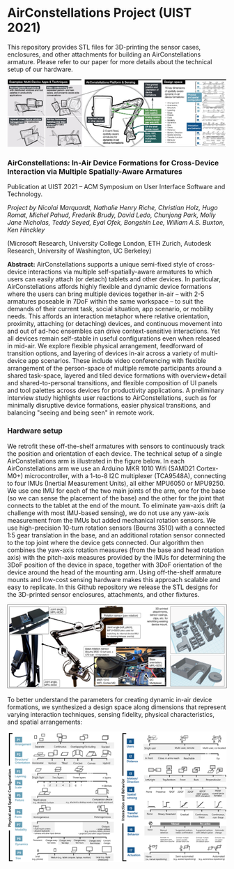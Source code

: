 # AirConstellations Project (UIST 2021)

This repository provides STL files for 3D-printing the sensor cases, enclosures, and other attachments for building an AirConstellations armature. Please refer to our paper for more details about the technical setup of our hardware.


![Visual overview of the AirConstellations project](https://github.com/nicmarquardt/airconstellations/blob/main/Figures/Overview.png?raw=true)

### AirConstellations: In-Air Device Formations for Cross-Device Interaction via Multiple Spatially-Aware Armatures
Publication at UIST 2021 – ACM Symposium on User Interface Software and Technology.

_Project by Nicolai Marquardt, Nathalie Henry Riche, Christian Holz, Hugo Romat, Michel Pahud, Frederik Brudy, David Ledo, Chunjong Park, Molly Jane Nicholas, Teddy Seyed, Eyal Ofek, Bongshin Lee, William A.S. Buxton, Ken Hinckley_

(Microsoft Research, University College London, ETH Zurich, Autodesk Research, University of Washington, UC Berkeley)

**Abstract:** AirConstellations supports a unique semi-fixed style of cross-device interactions via multiple self-spatially-aware armatures to which users can easily attach (or detach) tablets and other devices. In particular, AirConstellations affords highly flexible and dynamic device formations where the users can bring multiple devices together in-air – with 2-5 armatures poseable in 7DoF within the same workspace – to suit the demands of their current task, social situation, app scenario, or mobility needs. This affords an interaction metaphor where relative orientation, proximity, attaching (or detaching) devices, and continuous movement into and out of ad-hoc ensembles can drive context-sensitive interactions. Yet all devices remain self-stable in useful configurations even when released in mid-air. We explore flexible physical arrangement, feedforward of transition options, and layering of devices in-air across a variety of multi-device app scenarios. These include video conferencing with flexible arrangement of the person-space of multiple remote participants around a shared task-space, layered and tiled device formations with overview+detail and shared-to-personal transitions, and flexible composition of UI panels and tool palettes across devices for productivity applications. A preliminary interview study highlights user reactions to AirConstellations, such as for minimally disruptive device formations, easier physical transitions, and balancing "seeing and being seen" in remote work.

### Hardware setup
We retrofit these off-the-shelf armatures with sensors to continuously track the position and orientation of each device. The technical setup of a single AirConstellations arm is illustrated in the figure below.
In each AirConstellations arm we use an Arduino MKR 1010 Wifi (SAMD21 Cortex-M0+) microcontroller, with a 1-to-8 I2C multiplexer (TCA9548A), connecting to four IMUs (Inertial Measurement Units), all either MPU6050 or MPU9250. We use one IMU for each of the two main joints of the arm, one for the base (so we can sense the placement of the base) and the other for the joint that connects to the tablet at the end of the mount. To eliminate yaw-axis drift (a challenge with most IMU-based sensing), we do not use any yaw-axis measurement from the IMUs but added mechanical rotation sensors. We use high-precision 10-turn rotation sensors (Bourns 3510) with a connected 1:5 gear translation in the base, and an additional rotation sensor connected to the top joint where the device gets connected. Our algorithm then combines the yaw-axis rotation measures (from the base and head rotation axis) with the pitch-axis measures provided by the IMUs for determining the 3DoF position of the device in space, together with 3DoF orientation of the device around the head of the mounting arm. Using off-the-shelf armature mounts and low-cost sensing hardware makes this approach scalable and easy to replicate. In this Github repository we release the STL designs for the 3D-printed sensor enclosures, attachments, and other fixtures.

![Hardware setup](https://github.com/nicmarquardt/airconstellations/blob/main/Figures/Hardware.png?raw=true)

To better understand the parameters for creating dynamic in-air device formations, we synthesized a design space along dimensions that represent varying interaction techniques, sensing fidelity, physical characteristics, and spatial arrangements: 

![Design space](https://github.com/nicmarquardt/airconstellations/blob/main/Figures/Designspace.png?raw=true)
